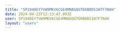 ```yaml
---
title: "SP1048EY7VW9MKV6CGE4MNAGQGTEKB0DS1W7F7N4H"
date: 2024-04-23T12:13:47.893Z
user: SP1048EY7VW9MKV6CGE4MNAGQGTEKB0DS1W7F7N4H
layout: "users"
---
```

    
